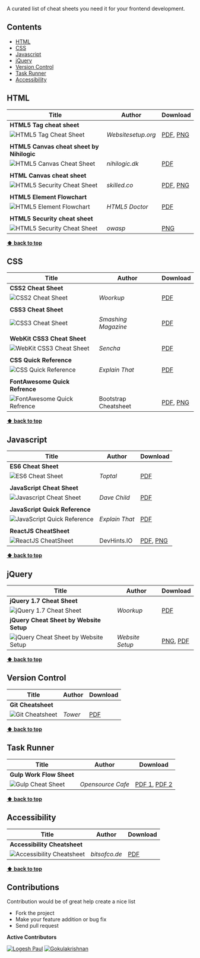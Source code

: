A curated list of cheat sheets you need it for your frontend development.

## Contents

- [HTML](#html)
- [CSS](#css)
- [Javascript](#javascript)
- [jQuery](#jquery)
- [Version Control](#version-control)
- [Task Runner](#task-runner)
- [Accessibility](#accessibility)

HTML
----
| Title                          | Author | Download |
| ------------------------------ | ------ | ---------|
| **HTML5 Tag cheat sheet**      |        |          |
| ![HTML5 Tag Cheat Sheet](https://raw.githubusercontent.com/logeshpaul/Frontend-Cheat-Sheets/master/images/html5-cheatsheet-preview.png "HTML5 Tag Cheat Sheet") | _Websitesetup.org_ | [PDF](https://raw.githubusercontent.com/logeshpaul/Frontend-Cheat-Sheets/master/download/HTML5-cheat-sheet.pdf), [PNG](https://raw.githubusercontent.com/logeshpaul/Frontend-Cheat-Sheets/master/download/html5-cheat-sheet.png) |
|                                |        |          |
| **HTML5 Canvas cheat sheet by Nihilogic**   |        |          |
| ![HTML5 Canvas Cheat Sheet](https://raw.githubusercontent.com/logeshpaul/Frontend-Cheat-Sheets/master/images/html5-canvas-cheat-sheet-preview.png "Canvas Cheat Sheet") | _nihilogic.dk_ | [PDF](https://raw.githubusercontent.com/logeshpaul/Frontend-Cheat-Sheets/master/download/HTML5_Canvas_Cheat_Sheet.pdf) |
|                                |        |          |
| **HTML Canvas cheat sheet** |        |          |
| ![HTML5 Security Cheat Sheet](https://raw.githubusercontent.com/logeshpaul/Frontend-Cheat-Sheets/master/images/html5-canvas-cheat-sheet.png "Canvas Cheat Sheet") | _skilled.co_ | [PDF](https://raw.githubusercontent.com/logeshpaul/Frontend-Cheat-Sheets/master/download/HTML_Canvas_Cheatsheet.pdf), [PNG](https://raw.githubusercontent.com/logeshpaul/Frontend-Cheat-Sheets/master/download/HTML_Canvas_Cheatsheet.png) |
|                                |        |          |
| **HTML5 Element Flowchart**    |        |          |
| ![HTML5 Element Flowchart](https://raw.githubusercontent.com/logeshpaul/Frontend-Cheat-Sheets/master/images/HTML5-flow-chart-preview.png "HTML5 Element Flowchart") | _HTML5 Doctor_ | [PDF](https://raw.githubusercontent.com/logeshpaul/Frontend-Cheat-Sheets/master/download/html5-flowchart.pdf) |
|                                |        |          |
| **HTML5 Security cheat sheet** |        |          |
| ![HTML5 Security Cheat Sheet](https://raw.githubusercontent.com/logeshpaul/Frontend-Cheat-Sheets/master/images/HTML5-Security-Cheat-Sheet-preview.png "HTML5 Security Cheat Sheet") | _owasp_ | [PNG](https://raw.githubusercontent.com/logeshpaul/Frontend-Cheat-Sheets/master/download/HTML5-Security-Cheat-Sheet.png) |

**[⬆ back to top](#contents)**

CSS
---
| Title                       | Author | Download |
| --------------------------- | ------ | ---------|
| **CSS2 Cheat Sheet**        |        |          |
| ![CSS2 Cheat Sheet](https://raw.githubusercontent.com/logeshpaul/Frontend-Cheat-Sheets/master/images/css2-cheatsheet-preview.png "CSS2 Cheat Sheet") | _Woorkup_ | [PDF](https://raw.githubusercontent.com/logeshpaul/Frontend-Cheat-Sheets/master/download/CSS2-Visual-Cheat-Sheet.pdf) |
|                             |        |          |
| **CSS3 Cheat Sheet**        |        |          |
| ![CSS3 Cheat Sheet](https://raw.githubusercontent.com/logeshpaul/Frontend-Cheat-Sheets/master/images/css3-cheatsheet-preview.png "CSS3 Cheat Sheet") | _Smashing Magazine_ | [PDF](https://raw.githubusercontent.com/logeshpaul/Frontend-Cheat-Sheets/master/download/css3-cheat-sheet.pdf) |
|                             |        |          |
| **WebKit CSS3 Cheat Sheet** |        |          |
| ![WebKit CSS3 Cheat Sheet](https://raw.githubusercontent.com/logeshpaul/Frontend-Cheat-Sheets/master/images/webkit-css3-cheat-sheet.png "WebKit CSS3 Cheat Sheet") | _Sencha_ | [PDF](https://raw.githubusercontent.com/logeshpaul/Frontend-Cheat-Sheets/master/download/webkit-css3-cheat-sheet.pdf) |
|                             |        |          |
| **CSS Quick Reference**     |        |          |
| ![CSS Quick Reference](https://raw.githubusercontent.com/logeshpaul/Frontend-Cheat-Sheets/master/images/css-quick-reference.png "CSS Quick Reference") | _Explain That_ | [PDF](https://raw.githubusercontent.com/logeshpaul/Frontend-Cheat-Sheets/master/download/css-quick-reference.pdf) |
|                             |        |          |
| **FontAwesome Quick Refrence**     |        |          |
| ![FontAwesome Quick Refrence](https://raw.githubusercontent.com/logeshpaul/Frontend-Cheat-Sheets/master/images/FontAwesome.png "FontAwesome Quick Refrence") | Bootstrap Cheatsheet | [PDF](https://raw.githubusercontent.com/logeshpaul/Frontend-Cheat-Sheets/master/download/FontAwesome.pdf), [PNG](https://raw.githubusercontent.com/logeshpaul/Frontend-Cheat-Sheets/master/download/FontAwesome.png) |

**[⬆ back to top](#contents)**

Javascript
----------
| Title                           | Author | Download |
| ------------------------------- | ------ | ---------|
| **ES6 Cheat Sheet**             |        |          |
| ![ES6 Cheat Sheet](https://raw.githubusercontent.com/logeshpaul/Frontend-Cheat-Sheets/master/images/es6-cheat-sheet-preview.png "ES6 Cheat Sheet") | _Toptal_ | [PDF](https://raw.githubusercontent.com/logeshpaul/Frontend-Cheat-Sheets/master/download/es6-cheat-sheet.pdf) |
|                                 |        |          |
| **JavaScript Cheat Sheet**      |        |          |
| ![Javascript Cheat Sheet](https://raw.githubusercontent.com/logeshpaul/Frontend-Cheat-Sheets/master/images/javascript-cheatsheet-preview.png "Javascript Cheat Sheet") | _Dave Child_ | [PDF](https://raw.githubusercontent.com/logeshpaul/Frontend-Cheat-Sheets/master/download/javascript-cheat-sheet.pdf) |
|                                 |        |          |
| **JavaScript Quick Reference**  |        |          |
| ![JavaScript Quick Reference](https://raw.githubusercontent.com/logeshpaul/Frontend-Cheat-Sheets/master/images/javscript-quick-reference.png "JavaScript Quick Reference") | _Explain That_ | [PDF](https://raw.githubusercontent.com/logeshpaul/Frontend-Cheat-Sheets/master/download/javascript-quick-reference.pdf) |
|                             |        |          |
| **ReactJS CheatSheet**     |        |          |
| ![ReactJS CheatSheet](https://raw.githubusercontent.com/logeshpaul/Frontend-Cheat-Sheets/master/images/ReactJS.png "ReactJS CheatSheet") | DevHints.IO | [PDF](https://raw.githubusercontent.com/logeshpaul/Frontend-Cheat-Sheets/master/download/ReactJS.pdf), [PNG](https://raw.githubusercontent.com/logeshpaul/Frontend-Cheat-Sheets/master/download/ReactJS.png) |

**[⬆ back to top](#contents)**

jQuery
------
| Title                           | Author | Download |
| ------------------------------- | ------ | ---------|
| **jQuery 1.7 Cheat Sheet**      |        |          |
| ![jQuery 1.7 Cheat Sheet](https://raw.githubusercontent.com/logeshpaul/Frontend-Cheat-Sheets/master/images/jquery-1.7-cheatsheet-preview.png "jQuery 1.7 Cheat Sheet") | _Woorkup_ | [PDF](https://raw.githubusercontent.com/logeshpaul/Frontend-Cheat-Sheets/master/download/jQuery-1.7-Visual-Cheat-Sheet.pdf) |
| **jQuery Cheat Sheet by Website Setup**  |        |          |
| ![jQuery Cheat Sheet by Website Setup](https://raw.githubusercontent.com/logeshpaul/Frontend-Cheat-Sheets/master/images/jquery-cheatsheet-website-setup-preview.png "jQuery Cheat Sheet by Website Setup") | _Website Setup_ | [PNG](https://raw.githubusercontent.com/logeshpaul/Frontend-Cheat-Sheets/master/download/Jquery-Cheat-Sheet-WSU.png), [PDF](https://raw.githubusercontent.com/logeshpaul/Frontend-Cheat-Sheets/master/download/jquery-cheat-sheet-wsu.pdf) |

**[⬆ back to top](#contents)**

Version Control
---------------
| Title                    | Author | Download |
| ------------------------ | ------ | ---------|
| **Git Cheatsheet** |        |          |
| ![Git Cheatsheet](https://raw.githubusercontent.com/logeshpaul/Frontend-Cheat-Sheets/master/images/git-cheatsheet-preview.png "Git Cheatsheet") | _Tower_ | [PDF](https://raw.githubusercontent.com/logeshpaul/Frontend-Cheat-Sheets/master/download/Git-CheatSheet.pdf) |

**[⬆ back to top](#contents)**

Task Runner
-----------
| Title                    | Author | Download |
| ------------------------ | ------ | ---------|
| **Gulp Work Flow Sheet** |        |          |
| ![Gulp Cheat Sheet](https://raw.githubusercontent.com/logeshpaul/Frontend-Cheat-Sheets/master/images/gulp-js-preview.png "Gulp Cheat Sheet") | _Opensource Cafe_ | [PDF 1](https://raw.githubusercontent.com/logeshpaul/Frontend-Cheat-Sheets/master/download/gulp-js-p1.pdf), [PDF 2](https://raw.githubusercontent.com/logeshpaul/Frontend-Cheat-Sheets/master/download/gulp-js-p2.pdf) |

**[⬆ back to top](#contents)**

Accessibility
-------------
| Title                    | Author | Download |
| ------------------------ | ------ | ---------|
| **Accessibility Cheatsheet** |        |          |
| ![Accessibility Cheatsheet](https://raw.githubusercontent.com/logeshpaul/Frontend-Cheat-Sheets/master/images/accessibility-cheatsheet-preview.png "Accessibility Cheatsheet") | _bitsofco.de_ | [PDF](https://raw.githubusercontent.com/logeshpaul/Frontend-Cheat-Sheets/master/download/The-Accessibility-Cheatsheet.pdf) |

**[⬆ back to top](#contents)**

Contributions
-------------
Contribution would be of great help create a nice list

* Fork the project
* Make your feature addition or bug fix
* Send pull request

**Active Contributors**

[![Logesh Paul](https://avatars3.githubusercontent.com/u/41541?v=3&s=72)](https://github.com/logeshpaul) [![Gokulakrishnan](https://avatars0.githubusercontent.com/u/2944237?v=3&s=72)](https://github.com/gokulkrishh)

